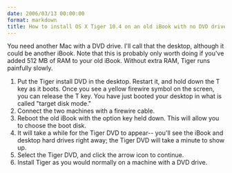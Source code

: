 ```yaml
---
date: 2006/03/13 00:00:00
format: markdown
title: How to install OS X Tiger 10.4 on an old iBook with no DVD drive
---
```

You need another Mac with a DVD drive. I'll call that the desktop, although it could be another iBook. Note that this is probably only worth doing if you've added 512 MB of RAM to your old iBook. Without extra RAM, Tiger runs painfully slowly.
<ol>
<li>Put the Tiger install DVD in the desktop. Restart it, and hold down the T key as it boots. Once you see a yellow firewire symbol on the screen, you can release the T key. You have just booted your desktop in what is called "target disk mode."</li>
<li>Connect the two machines with a firewire cable.</li>
<li>Reboot the old iBook with the option key held down. This will allow you to choose the boot disk.</li>
<li>It will take a while for the Tiger DVD to appear-- you'll see the iBook and desktop hard drives right away; the Tiger DVD will take a minute to show up.</li>
<li>Select the Tiger DVD, and click the arrow icon to continue.</li>
<li>Install Tiger as you would normally on a machine with a DVD drive.</li>
</ol>
